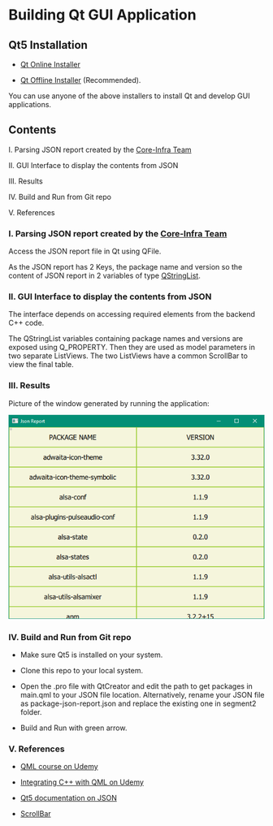 # Building Qt GUI Application

## Qt5 Installation

* [Qt Online Installer](https://www.qt.io/download-qt-installer?hsCtaTracking=99d9dd4f-5681-48d2-b096-470725510d34%7C074ddad0-fdef-4e53-8aa8-5e8a876d6ab4)

* [Qt Offline Installer](https://download.qt.io/archive/qt/5.14/5.14.2/) (Recommended).

You can use anyone of the above installers to install Qt and develop GUI applications.

## Contents

I. Parsing JSON report created by the [Core-Infra Team](https://github.com/Engin-Boot/monitor-pi-board-s1b11)

II. GUI Interface to display the contents from JSON

III. Results

IV. Build and Run from Git repo

V. References

### I.  Parsing JSON report created by the [Core-Infra Team](https://github.com/Engin-Boot/monitor-pi-board-s1b11)

Access the JSON report file in Qt using QFile.

As the JSON report has 2 Keys, the package name and version so the content of JSON report in 2 variables of type [QStringList](https://doc.qt.io/qt-5/qstringlist.html#:~:text=QStringListIterator-,Detailed%20Description,is%20both%20fast%20and%20safe.).

### II. GUI Interface to display the contents from JSON

The interface depends on accessing required elements from the backend C++ code.

The QStringList variables containing package names and versions are exposed using Q_PROPERTY. Then they are used as model parameters in two separate ListViews.
The two ListViews have a common ScrollBar to view the final table.

### III. Results

Picture of the window generated by running the application:

![Results](https://github.com/Engin-Boot/monitor-pi-board-s1b9/blob/master/segment2/results.png)

### IV. Build and Run from Git repo

* Make sure Qt5 is installed on your system.

* Clone this repo to your local system.

* Open the .pro file with QtCreator and edit the path to get packages in main.qml to your JSON file location. Alternatively, rename your JSON file as package-json-report.json and replace the existing one in segment2 folder.

* Build and Run with green arrow.

### V. References

* [QML course on Udemy](https://www.udemy.com/course/qt_quick_qml_tutorial_for_beginners/)

* [Integrating C++ with QML on Udemy](https://www.udemy.com/course/interfacing-qt-quick-qml-to-cpp-intermediate/)

* [Qt5 documentation on JSON](https://doc.qt.io/qt-5/qtcore-serialization-savegame-example.html)

* [ScrollBar](https://forum.qt.io/topic/82795/scroll-two-or-more-listviews-using-single-scrollbar/4)
